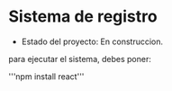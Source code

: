 <h1> Sistema de registro </h1>

- Estado del proyecto: En construccion.
 
para ejecutar el sistema, debes poner:

'''npm install react'''
